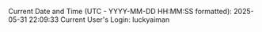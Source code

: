 Current Date and Time (UTC - YYYY-MM-DD HH:MM:SS formatted): 2025-05-31 22:09:33
Current User's Login: luckyaiman

